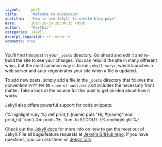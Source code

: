 ```yaml
---
layout:     post
title:      "Welcome to AUVeScope"
subtitle:   "How to use Jekyll to create blog page"
date:       2017-10-30 20:04:33 +0530
author:     "Karthic"
categories: Jekyll
excerpt_separator: <!--more-->
comments: true
---
```


You’ll find this post in your `_posts` directory. Go ahead and edit it and re-build the site to see your changes. You can rebuild the site in many different <!--more-->ways, but the most common way is to run `jekyll serve`, which launches a web server and auto-regenerates your site when a file is updated.

To add new posts, simply add a file in the `_posts` directory that follows the convention `YYYY-MM-DD-name-of-post.ext` and includes the necessary front matter. Take a look at the source for this post to get an idea about how it works.

Jekyll also offers powerful support for code snippets:

{% highlight ruby %}
def print_hi(name)
  puts "Hi, #{name}"
end
print_hi('Tom')
#=> prints 'Hi, Tom' to STDOUT.
{% endhighlight %}

Check out the [Jekyll docs][jekyll-docs] for more info on how to get the most out of Jekyll. File all bugs/feature requests at [Jekyll’s GitHub repo][jekyll-gh]. If you have questions, you can ask them on [Jekyll Talk][jekyll-talk].

[jekyll-docs]: https://jekyllrb.com/docs/home
[jekyll-gh]:   https://github.com/jekyll/jekyll
[jekyll-talk]: https://talk.jekyllrb.com/
